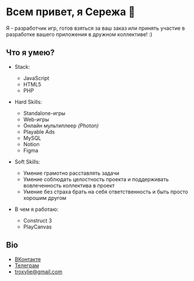 # Всем привет, я Сережа :wave:

Я - разработчик игр, готов взяться за ваш заказ или принять участие в разработке вашего приложения в дружном коллективе! :)

## Что я умею?

- Stack:
  - JavaScript
  - HTML5
  - PHP

- Hard Skills:
  - Standalone-игры 
  - Web-игры
  - Онлайн мультиплеер *(Photon)*
  - Playable Ads
  - MySQL
  - Notion
  - Figma
- Soft Skills:
  - Умение грамотно расставлять задачи
  - Умение соблюдать целостность проекта и поддерживать вовлеченность коллектива в проект
  - Умение без страха брать на себя ответственность и быть просто хорошим другом 

- В чем я работаю:
  - Construct 3
  - PlayCanvas

## Bio

- [ВКонтакте](https://vk.com/troxylie)
- [Телеграм](https://telegram.me/eyefo)
- troxylie@gmail.com
  

